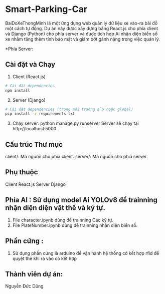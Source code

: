 # Smart-Parking-Car

BaiDoXeThongMinh là một ứng dụng web quản lý dữ liệu xe vào-ra bãi đỗ một cách tự động. Dự án này được xây dựng bằng React.js cho phía client và Django (Python) cho phía server và được tích hợp Ai nhận diện biển số xe nhằm tăng thêm tính bảo mật và giảm bớt gánh nặng trong việc quản lý.

*Phía Server:
## Cài đặt và Chạy

1. Client (React.js)
```bash
# Cài đặt dependencies
npm install
```
2. Server (Django)
```bash
# Cài đặt dependencies (trong môi trường ảo hoặc global)
pip install -r requirements.txt
```
3. Chạy server: python manage.py runserver
Server sẽ chạy tại http://localhost:5000.

## Cấu trúc Thư mục
client/: Mã nguồn cho phía client.
server/: Mã nguồn cho phía server.
## Phụ thuộc
Client
React.js
Server
Django

## Phía AI : Sử dụng model Ai YOLOv8 để trainning nhận diện diện vật thể và ký tự.
1. File character.ipynb dùng để trainning Các ký tự.
2. File PlateNumber.ipynb dùng để trainning nhận diện biển số.

## Phần cứng :
1. Sử dụng phần cứng là arduino để vận hành hệ thống có kết hợp rfid để quyệt thẻ khi ra vào có kết hợp 

## Thành viên dự án:
Nguyễn Đức Dũng

